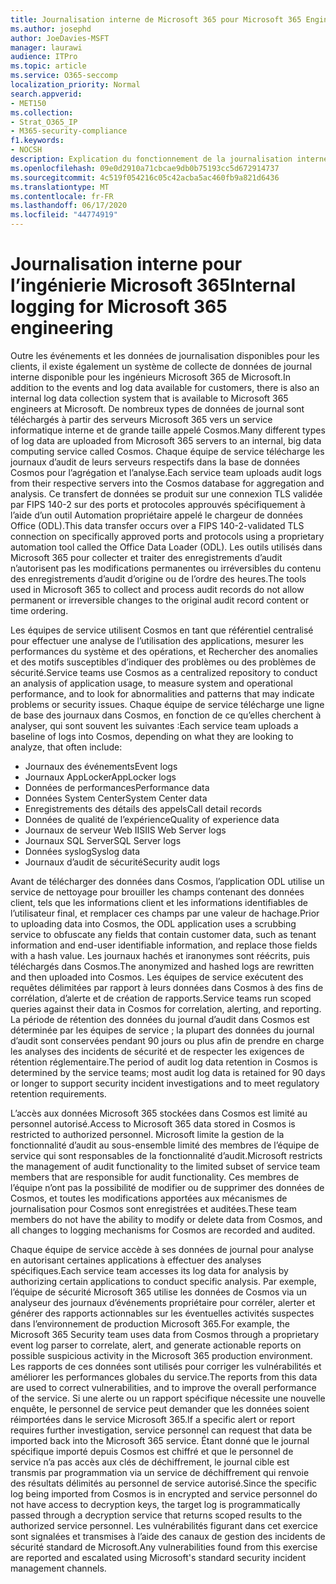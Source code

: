 ```yaml
---
title: Journalisation interne de Microsoft 365 pour Microsoft 365 Engineering
ms.author: josephd
author: JoeDavies-MSFT
manager: laurawi
audience: ITPro
ms.topic: article
ms.service: O365-seccomp
localization_priority: Normal
search.appverid:
- MET150
ms.collection:
- Strat_O365_IP
- M365-security-compliance
f1.keywords:
- NOCSH
description: Explication du fonctionnement de la journalisation interne pour Microsoft 365 Engineering.
ms.openlocfilehash: 09e0d2910a71cbcae9db0b75193cc5d672914737
ms.sourcegitcommit: 4c519f054216c05c42acba5ac460fb9a821d6436
ms.translationtype: MT
ms.contentlocale: fr-FR
ms.lasthandoff: 06/17/2020
ms.locfileid: "44774919"
---
```

# <a name="internal-logging-for-microsoft-365-engineering"></a><span data-ttu-id="b26da-103">Journalisation interne pour l’ingénierie Microsoft 365</span><span class="sxs-lookup"><span data-stu-id="b26da-103">Internal logging for Microsoft 365 engineering</span></span>

<span data-ttu-id="b26da-104">Outre les événements et les données de journalisation disponibles pour les clients, il existe également un système de collecte de données de journal interne disponible pour les ingénieurs Microsoft 365 de Microsoft.</span><span class="sxs-lookup"><span data-stu-id="b26da-104">In addition to the events and log data available for customers, there is also an internal log data collection system that is available to Microsoft 365 engineers at Microsoft.</span></span> <span data-ttu-id="b26da-105">De nombreux types de données de journal sont téléchargés à partir des serveurs Microsoft 365 vers un service informatique interne et de grande taille appelé Cosmos.</span><span class="sxs-lookup"><span data-stu-id="b26da-105">Many different types of log data are uploaded from Microsoft 365 servers to an internal, big data computing service called Cosmos.</span></span> <span data-ttu-id="b26da-106">Chaque équipe de service télécharge les journaux d’audit de leurs serveurs respectifs dans la base de données Cosmos pour l’agrégation et l’analyse.</span><span class="sxs-lookup"><span data-stu-id="b26da-106">Each service team uploads audit logs from their respective servers into the Cosmos database for aggregation and analysis.</span></span> <span data-ttu-id="b26da-107">Ce transfert de données se produit sur une connexion TLS validée par FIPS 140-2 sur des ports et protocoles approuvés spécifiquement à l’aide d’un outil Automation propriétaire appelé le chargeur de données Office (ODL).</span><span class="sxs-lookup"><span data-stu-id="b26da-107">This data transfer occurs over a FIPS 140-2-validated TLS connection on specifically approved ports and protocols using a proprietary automation tool called the Office Data Loader (ODL).</span></span> <span data-ttu-id="b26da-108">Les outils utilisés dans Microsoft 365 pour collecter et traiter des enregistrements d’audit n’autorisent pas les modifications permanentes ou irréversibles du contenu des enregistrements d’audit d’origine ou de l’ordre des heures.</span><span class="sxs-lookup"><span data-stu-id="b26da-108">The tools used in Microsoft 365 to collect and process audit records do not allow permanent or irreversible changes to the original audit record content or time ordering.</span></span>

<span data-ttu-id="b26da-109">Les équipes de service utilisent Cosmos en tant que référentiel centralisé pour effectuer une analyse de l’utilisation des applications, mesurer les performances du système et des opérations, et Rechercher des anomalies et des motifs susceptibles d’indiquer des problèmes ou des problèmes de sécurité.</span><span class="sxs-lookup"><span data-stu-id="b26da-109">Service teams use Cosmos as a centralized repository to conduct an analysis of application usage, to measure system and operational performance, and to look for abnormalities and patterns that may indicate problems or security issues.</span></span> <span data-ttu-id="b26da-110">Chaque équipe de service télécharge une ligne de base des journaux dans Cosmos, en fonction de ce qu’elles cherchent à analyser, qui sont souvent les suivantes :</span><span class="sxs-lookup"><span data-stu-id="b26da-110">Each service team uploads a baseline of logs into Cosmos, depending on what they are looking to analyze, that often include:</span></span>

- <span data-ttu-id="b26da-111">Journaux des événements</span><span class="sxs-lookup"><span data-stu-id="b26da-111">Event logs</span></span>
- <span data-ttu-id="b26da-112">Journaux AppLocker</span><span class="sxs-lookup"><span data-stu-id="b26da-112">AppLocker logs</span></span>
- <span data-ttu-id="b26da-113">Données de performances</span><span class="sxs-lookup"><span data-stu-id="b26da-113">Performance data</span></span>
- <span data-ttu-id="b26da-114">Données System Center</span><span class="sxs-lookup"><span data-stu-id="b26da-114">System Center data</span></span>
- <span data-ttu-id="b26da-115">Enregistrements des détails des appels</span><span class="sxs-lookup"><span data-stu-id="b26da-115">Call detail records</span></span>
- <span data-ttu-id="b26da-116">Données de qualité de l’expérience</span><span class="sxs-lookup"><span data-stu-id="b26da-116">Quality of experience data</span></span>
- <span data-ttu-id="b26da-117">Journaux de serveur Web IIS</span><span class="sxs-lookup"><span data-stu-id="b26da-117">IIS Web Server logs</span></span>
- <span data-ttu-id="b26da-118">Journaux SQL Server</span><span class="sxs-lookup"><span data-stu-id="b26da-118">SQL Server logs</span></span>
- <span data-ttu-id="b26da-119">Données syslog</span><span class="sxs-lookup"><span data-stu-id="b26da-119">Syslog data</span></span>
- <span data-ttu-id="b26da-120">Journaux d’audit de sécurité</span><span class="sxs-lookup"><span data-stu-id="b26da-120">Security audit logs</span></span>

<span data-ttu-id="b26da-121">Avant de télécharger des données dans Cosmos, l’application ODL utilise un service de nettoyage pour brouiller les champs contenant des données client, tels que les informations client et les informations identifiables de l’utilisateur final, et remplacer ces champs par une valeur de hachage.</span><span class="sxs-lookup"><span data-stu-id="b26da-121">Prior to uploading data into Cosmos, the ODL application uses a scrubbing service to obfuscate any fields that contain customer data, such as tenant information and end-user identifiable information, and replace those fields with a hash value.</span></span> <span data-ttu-id="b26da-122">Les journaux hachés et iranonymes sont réécrits, puis téléchargés dans Cosmos.</span><span class="sxs-lookup"><span data-stu-id="b26da-122">The anonymized and hashed logs are rewritten and then uploaded into Cosmos.</span></span> <span data-ttu-id="b26da-123">Les équipes de service exécutent des requêtes délimitées par rapport à leurs données dans Cosmos à des fins de corrélation, d’alerte et de création de rapports.</span><span class="sxs-lookup"><span data-stu-id="b26da-123">Service teams run scoped queries against their data in Cosmos for correlation, alerting, and reporting.</span></span> <span data-ttu-id="b26da-124">La période de rétention des données du journal d’audit dans Cosmos est déterminée par les équipes de service ; la plupart des données du journal d’audit sont conservées pendant 90 jours ou plus afin de prendre en charge les analyses des incidents de sécurité et de respecter les exigences de rétention réglementaire.</span><span class="sxs-lookup"><span data-stu-id="b26da-124">The period of audit log data retention in Cosmos is determined by the service teams; most audit log data is retained for 90 days or longer to support security incident investigations and to meet regulatory retention requirements.</span></span>

<span data-ttu-id="b26da-125">L’accès aux données Microsoft 365 stockées dans Cosmos est limité au personnel autorisé.</span><span class="sxs-lookup"><span data-stu-id="b26da-125">Access to Microsoft 365 data stored in Cosmos is restricted to authorized personnel.</span></span> <span data-ttu-id="b26da-126">Microsoft limite la gestion de la fonctionnalité d’audit au sous-ensemble limité des membres de l’équipe de service qui sont responsables de la fonctionnalité d’audit.</span><span class="sxs-lookup"><span data-stu-id="b26da-126">Microsoft restricts the management of audit functionality to the limited subset of service team members that are responsible for audit functionality.</span></span> <span data-ttu-id="b26da-127">Ces membres de l’équipe n’ont pas la possibilité de modifier ou de supprimer des données de Cosmos, et toutes les modifications apportées aux mécanismes de journalisation pour Cosmos sont enregistrées et auditées.</span><span class="sxs-lookup"><span data-stu-id="b26da-127">These team members do not have the ability to modify or delete data from Cosmos, and all changes to logging mechanisms for Cosmos are recorded and audited.</span></span>

<span data-ttu-id="b26da-128">Chaque équipe de service accède à ses données de journal pour analyse en autorisant certaines applications à effectuer des analyses spécifiques.</span><span class="sxs-lookup"><span data-stu-id="b26da-128">Each service team accesses its log data for analysis by authorizing certain applications to conduct specific analysis.</span></span> <span data-ttu-id="b26da-129">Par exemple, l’équipe de sécurité Microsoft 365 utilise les données de Cosmos via un analyseur des journaux d’événements propriétaire pour corréler, alerter et générer des rapports actionnables sur les éventuelles activités suspectes dans l’environnement de production Microsoft 365.</span><span class="sxs-lookup"><span data-stu-id="b26da-129">For example, the Microsoft 365 Security team uses data from Cosmos through a proprietary event log parser to correlate, alert, and generate actionable reports on possible suspicious activity in the Microsoft 365 production environment.</span></span> <span data-ttu-id="b26da-130">Les rapports de ces données sont utilisés pour corriger les vulnérabilités et améliorer les performances globales du service.</span><span class="sxs-lookup"><span data-stu-id="b26da-130">The reports from this data are used to correct vulnerabilities, and to improve the overall performance of the service.</span></span> <span data-ttu-id="b26da-131">Si une alerte ou un rapport spécifique nécessite une nouvelle enquête, le personnel de service peut demander que les données soient réimportées dans le service Microsoft 365.</span><span class="sxs-lookup"><span data-stu-id="b26da-131">If a specific alert or report requires further investigation, service personnel can request that data be imported back into the Microsoft 365 service.</span></span> <span data-ttu-id="b26da-132">Étant donné que le journal spécifique importé depuis Cosmos est chiffré et que le personnel de service n’a pas accès aux clés de déchiffrement, le journal cible est transmis par programmation via un service de déchiffrement qui renvoie des résultats délimités au personnel de service autorisé.</span><span class="sxs-lookup"><span data-stu-id="b26da-132">Since the specific log being imported from Cosmos is in encrypted and service personnel do not have access to decryption keys, the target log is programmatically passed through a decryption service that returns scoped results to the authorized service personnel.</span></span> <span data-ttu-id="b26da-133">Les vulnérabilités figurant dans cet exercice sont signalées et transmises à l’aide des canaux de gestion des incidents de sécurité standard de Microsoft.</span><span class="sxs-lookup"><span data-stu-id="b26da-133">Any vulnerabilities found from this exercise are reported and escalated using Microsoft's standard security incident management channels.</span></span>
